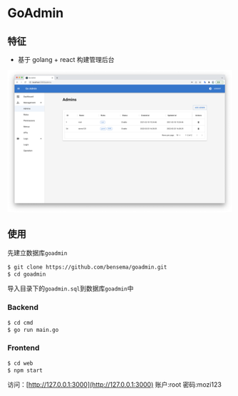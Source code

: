 # GoAdmin

## 特征
- 基于 golang + react 构建管理后台

![run image](https://github.com/bensema/goadmin/blob/main/run.jpg)


## 使用

先建立数据库`goadmin`

```shell
$ git clone https://github.com/bensema/goadmin.git
$ cd goadmin
```

导入目录下的`goadmin.sql`到数据库`goadmin`中

### Backend
```shell
$ cd cmd
$ go run main.go
```

### Frontend 
```shell
$ cd web
$ npm start
```

访问：[http://127.0.0.1:3000](http://127.0.0.1:3000) 账户:root 密码:mozi123

